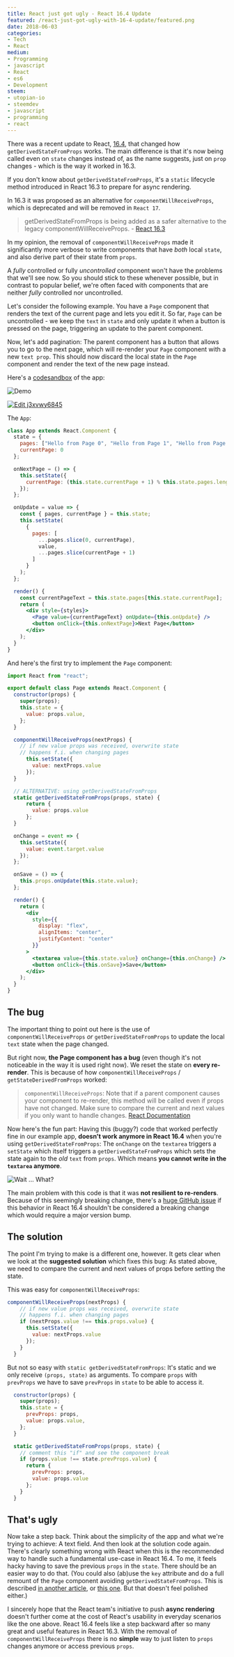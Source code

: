 ```yaml
---
title: React just got ugly - React 16.4 Update
featured: /react-just-got-ugly-with-16-4-update/featured.png
date: 2018-06-03
categories:
- Tech
- React
medium:
- Programming
- javascript
- React
- es6
- Development
steem:
- utopian-io
- steemdev
- javascript
- programming
- react
---
```


There was a recent update to React, [16.4](https://reactjs.org/blog/2018/05/23/react-v-16-4.html), that changed how `getDerivedStateFromProps` works.
The main difference is that it's now being called even on `state` changes instead of, as the name suggests, just on `prop` changes - which is the way it worked in 16.3.

If you don't know about `getDerivedStateFromProps`, it's a `static` lifecycle method introduced in React 16.3 to prepare for async rendering.

In 16.3 it was proposed as an alternative for `componentWillReceiveProps`, which is deprecated and will be removed in `React 17`.

> getDerivedStateFromProps is being added as a safer alternative to the legacy componentWillReceiveProps. - [React 16.3](https://reactjs.org/blog/2018/03/29/react-v-16-3.html)

In my opinion, the removal of `componentWillReceiveProps` made it significantly more verbose to write components that have *both* local `state`, and also derive part of their state from `props`.

A _fully_ controlled or fully _uncontrolled_ component won't have the problems that we'll see now. So you should stick to these whenever possible, but in contrast to popular belief, we're often faced with components that are neither _fully_ controlled nor uncontrolled.

Let's consider the following example. You have a `Page` component that renders the text of the current page and lets you edit it.
So far, `Page` can be uncontrolled - we keep the `text` in `state` and only update it when a button is pressed on the page, triggering an update to the parent component.

Now, let's add pagination: The parent component has a button that allows you to go to the next page, which will re-render your `Page` component with a new `text prop`.
This should now discard the local state in the `Page` component and render the text of the new page instead.

Here's a [codesandbox](https://codesandbox.io/s/j3xvwy6845) of the app:

![Demo](./demo.gif)

[![Edit j3xvwy6845](https://codesandbox.io/static/img/play-codesandbox.svg)](https://codesandbox.io/s/j3xvwy6845)

The `App`:

```jsx
class App extends React.Component {
  state = {
    pages: ["Hello from Page 0", "Hello from Page 1", "Hello from Page 2"],
    currentPage: 0
  };

  onNextPage = () => {
    this.setState({
      currentPage: (this.state.currentPage + 1) % this.state.pages.length
    });
  };

  onUpdate = value => {
    const { pages, currentPage } = this.state;
    this.setState(
      {
        pages: [
          ...pages.slice(0, currentPage),
          value,
          ...pages.slice(currentPage + 1)
        ]
      }
    );
  };

  render() {
    const currentPageText = this.state.pages[this.state.currentPage];
    return (
      <div style={styles}>
        <Page value={currentPageText} onUpdate={this.onUpdate} />
        <button onClick={this.onNextPage}>Next Page</button>
      </div>
    );
  }
}
```

And here's the first try to implement the `Page` component:

```jsx
import React from "react";

export default class Page extends React.Component {
  constructor(props) {
    super(props);
    this.state = {
      value: props.value,
    };
  }

  componentWillReceiveProps(nextProps) {
    // if new value props was received, overwrite state
    // happens f.i. when changing pages
      this.setState({
        value: nextProps.value
      });
  }

  // ALTERNATIVE: using getDerivedStateFromProps
  static getDerivedStateFromProps(props, state) {
      return {
        value: props.value
      };
  }

  onChange = event => {
    this.setState({
      value: event.target.value
    });
  };

  onSave = () => {
    this.props.onUpdate(this.state.value);
  };

  render() {
    return (
      <div
        style={{
          display: "flex",
          alignItems: "center",
          justifyContent: "center"
        }}
      >
        <textarea value={this.state.value} onChange={this.onChange} />
        <button onClick={this.onSave}>Save</button>
      </div>
    );
  }
}
```

## The bug

The important thing to point out here is the use of `componentWillReceiveProps` _or_ `getDerivedStateFromProps` to update the local `text` state when the page changed.

But right now, **the Page component has a bug** (even though it's not noticeable in the way it is used right now). We reset the state on **every re-render**. This is because of how `componentWillReceiveProps` / `getStateDerivedFromProps` worked:
> `componentWillReceiveProps`: Note that if a parent component causes your component to re-render, this method will be called even if props have not changed. Make sure to compare the current and next values if you only want to handle changes. [React Documentation](https://reactjs.org/docs/react-component.html#unsafe_componentwillreceiveprops)

Now here's the fun part: Having this (buggy?) code that worked perfectly fine in our example app, **doesn't work anymore in React 16.4** when you're using `getDerivedStateFromProps`:
 The `onChange` on the `textarea` triggers a `setState` which itself triggers a `getDerivedStateFromProps` which sets the state again to the _old_ `text` from `props`. Which means **you cannot write in the `textarea` anymore**.

![Wait ... What?](https://media.giphy.com/media/tLql6mMHC6wvK/giphy.gif)


The main problem with this code is that it was **not resilient to re-renders**. Because of this seemingly breaking change, there's a [huge GitHub issue](https://github.com/facebook/react/issues/12898#issuecomment-392117539) if this behavior in React 16.4 shouldn't be considered a breaking change which would require a major version bump.

## The solution
The point I'm trying to make is a different one, however. It gets clear when we look at the **suggested solution** which fixes this bug:
As stated above, we need to compare the current and next values of props before setting the state.

This was easy for `componentWillReceiveProps`:

```jsx
componentWillReceiveProps(nextProps) {
    // if new value props was received, overwrite state
    // happens f.i. when changing pages
    if (nextProps.value !== this.props.value) {
      this.setState({
        value: nextProps.value
      });
    }
  }
```

But not so easy with `static getDerivedStateFromProps`: It's static and we only receive `(props, state)` as arguments. To compare `props` with `prevProps` we have to save `prevProps` in `state` to be able to access it.

```jsx
  constructor(props) {
    super(props);
    this.state = {
      prevProps: props,
      value: props.value,
    };
  }

  static getDerivedStateFromProps(props, state) {
    // comment this "if" and see the component break
    if (props.value !== state.prevProps.value) {
      return {
        prevProps: props,
        value: props.value
      };
    }
  }
```

## That's ugly
Now take a step back. Think about the simplicity of the app and what we're trying to achieve: A text field. And then look at the solution code again.  
There's clearly something wrong with React when this is the recommended way to handle such a fundamental use-case in React 16.4. To me, it feels hacky having to save the previous `props` in the `state`. There should be an easier way to do that. (You could also (ab)use the `key` attribute and do a full remount of the `Page` component avoiding `getDerivedStateFromProps`. This is described [in another article](/react-fun-with-keys), or [this one](https://engineering.hexacta.com/three-approaches-to-distribute-the-state-across-components-in-react-da4db5a389e0). But that doesn't feel polished either.)


I sincerely hope that the React team's initiative to push **async rendering** doesn't further come at the cost of React's usability in everyday scenarios like the one above.
React 16.4 feels like a step backward after so many great and useful features in React 16.3.
With the removal of `componentWillReceiveProps` there is no **simple** way to just listen to `props` changes anymore or access previous `props`.
